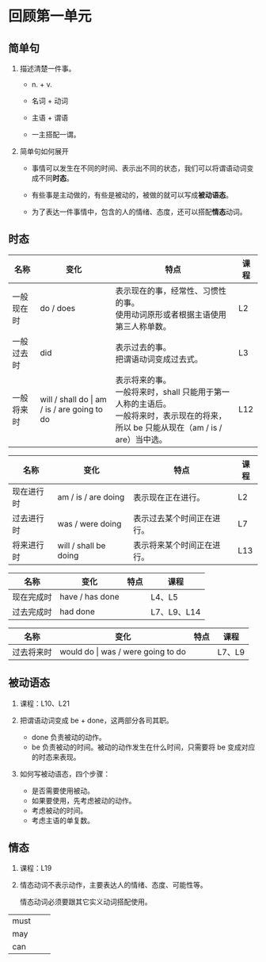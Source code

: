 # 回顾第一单元



## 简单句

1. 描述清楚一件事。

   - n. + v.

   - 名词 + 动词

   - 主语 + 谓语

   - 一主搭配一谓。

2. 简单句如何展开

   - 事情可以发生在不同的时间、表示出不同的状态，我们可以将谓语动词变成不同**时态**。

   - 有些事是主动做的，有些是被动的，被做的就可以写成**被动语态**。

   - 为了表达一件事情中，包含的人的情绪、态度，还可以搭配**情态**动词。



## 时态

| 名称       | 变化                                         | 特点                                                         | 课程 |
| ---------- | -------------------------------------------- | ------------------------------------------------------------ | ---- |
| 一般现在时 | do / does                                    | 表示现在的事，经常性、习惯性的事。<br />使用动词原形或者根据主语使用第三人称单数。 | L2   |
| 一般过去时 | did                                          | 表示过去的事。<br />把谓语动词变成过去式。                   | L3   |
| 一般将来时 | will / shall do \| am / is / are going to do | 表示将来的事。<br />一般将来时，shall 只能用于第一人称的主语后。<br />一般将来时，表示现在的将来，所以 be 只能从现在（am / is / are）当中选。 | L12  |





| 名称       | 变化                  | 特点                       | 课程 |
| ---------- | --------------------- | -------------------------- | ---- |
| 现在进行时 | am / is / are doing   | 表示现在正在进行。         | L2   |
| 过去进行时 | was / were doing      | 表示过去某个时间正在进行。 | L7   |
| 将来进行时 | will / shall be doing | 表示将来某个时间正在进行。 | L13  |



| 名称       | 变化            | 特点 | 课程        |
| ---------- | --------------- | ---- | ----------- |
| 现在完成时 | have / has done |      | L4、L5      |
| 过去完成时 | had done        |      | L7、L9、L14 |



| 名称       | 变化                                | 特点 | 课程   |
| ---------- | ----------------------------------- | ---- | ------ |
| 过去将来时 | would do \| was / were  going to do |      | L7、L9 |



## 被动语态

1. 课程：L10、L21

2. 把谓语动词变成 be + done，这两部分各司其职。
   - done 负责被动的动作。
   - be 负责被动的时间。被动的动作发生在什么时间，只需要将 be 变成对应的时态来表现。

3. 如何写被动语态，四个步骤：
   - 是否需要使用被动。
   - 如果要使用，先考虑被动的动作。
   - 考虑被动的时间。
   - 考虑主语的单复数。



## 情态

1. 课程：L19

2. 情态动词不表示动作，主要表达人的情绪、态度、可能性等。

   情态动词必须要跟其它实义动词搭配使用。

|      |      |      |
| ---- | ---- | ---- |
| must |      |      |
| may  |      |      |
| can  |      |      |





